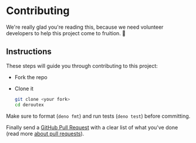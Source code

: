 # Contributing

We're really glad you're reading this, because we need volunteer developers to help this project come to fruition. 👏

## Instructions

These steps will guide you through contributing to this project:

- Fork the repo
- Clone it

  ```bash
  git clone <your fork>
  cd deroutex
  ```

Make sure to format (`deno fmt`) and run tests (`deno test`) before committing.

Finally send a [GitHub Pull Request](https://github.com/routexjs/deroutex/compare?expand=1) with a clear list of what you've done (read more [about pull requests](https://help.github.com/articles/about-pull-requests/)).
